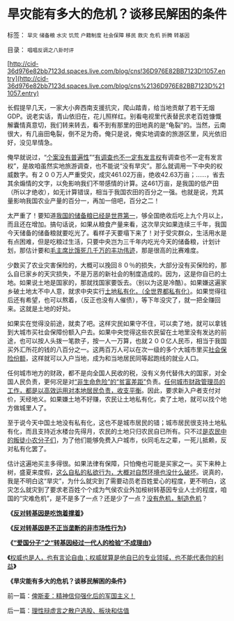 # 旱灾能有多大的危机？谈移民解困的条件

标签： `旱灾` `储备粮` `水灾` `饥荒` `户籍制度` `社会保障` `移民` `救灾` `危机` `折腾` `转基因` 

目录： `唱唱反调之八卦时评`

[http://cid-36d976e82bb7123d.spaces.live.com/blog/cns!36D976E82BB7123D!1057.entry](http://cid-36d976e82bb7123d.spaces.live.com/blog/cns%2136D976E82BB7123D%211057.entry)

长假提早几天，一家大小奔西南支援抗灾，爬山踏青，给当地贡献了若干无烟GDP。说老实话，青山依旧在，花儿照样红。别看电视里代表替民求老百姓慷慨解囊情真意切，我们转来转去，看不到有那里的田地真的是“龟裂”的。当然，云南很大，有几亩田龟裂，倒不足为奇。俺只是说，俺实地调查的旅游区里，风光依旧好，没见旱情急。

俺早就说过，“[个案没有普遍性](../../../2010/3/16/个案不具备历史实证意义.md)”“[有调查也不一定有发言权](../../../2009/4/4/期望，预期和选择性体验；有调查也没有发言权.md)有调查也不一定有发言权”，是故咱虽然实地旅游调查，也不能说“没有旱灾”。那么就调用一下中央的权威数字。有２００万人严重受灾，成灾461.02万亩，绝收42.63万亩；……，省去其余煽情的文字，以免影响我们不带感情的计算。这461万亩，是我国的低产田（所以才绝收），如无计算错误，相当于我国农田的百分之一强。也就是说，充其量影响我国农业产量的百分一，再加一倍吧，百分之二！

太严重了！要知道[我国的储备粮已经是世界第一](../../../2009/1/4/能源就是粮食之茅于轼理论解释了中国粮食怪现象.md)，够全国绝收后吃上九个月以上，而且还在增加。搞句话说，如果从粮食产量来看，这次旱灾如果连续三千年，我国今天储备的储备粮就要吃光了。看样子天要塌下来了！对于受灾群众，生活用水是有点困难，但是吃粮过生活，只要中央岂为三千年内吃光今天的储备粮，计划计划，那估计要和[毛主席比饿死几千万的丰功伟迹](../../../2009/8/2/英属孟加拉两次大饥荒和经济学家的良心.md)，那是很高的比赛难度。

少数买了农业灾害保险的，大概可以挽回８０％的损失，大部分没有买保险的，那么自已家乡的天灾损失，不是万恶的新社会的制度造成的。因为，这是你自已的土地。如果说土地是国家的，那就找国家要饭去。（别以为这是冷酷）。如果嫌这遍家乡破土地太不中人意，就求中央实行[土地私有化，（全世界都私有化）](../../../2009/7/18/私有化正确的名称是市场经济的去特权化.md)。如果觉得往后还有希望，也可以熬着，（反正也没有人催债），等下年没灾了，就一把全赚回来。这就是土地的好处。

如果实在觉得没前途，就卖了吧。这样灾民如果守不住，可以卖了地，就可以拿钱到大城市买社会保障份额入户去。如果中央觉得这些农民留在土地里没有发达的前途，也可以按人头拨一笔款子，按一人一万算，也就２００亿人民币，相当于我国买外汇所花的钱的八百分之一。这两百万人可以在次一级的多个大城市里买[社会保险份额](../../../2009/2/26/社会保障有三个原则一种义务.md)，这样就可以入户当地，成为和当地居民同等起跑线的就业人口。

任何城市地方的财政，都不是向全国人民收的税，没有义务代替伟大的国家，对全国人民负责，更何况是对[“非生命危险”的“贫富差距”](../../../2009/10/26/地区差别是户籍制度合理性的充分理由.md)负责。[任何城市财政管理员的工作，都是以高效运用对本地居民负责，收支平衡](../../../2009/9/1/为什么地方财政社会保障排外是理所当然的.md)。因此，要求新入户者支付对价，天经地义。如果嫌土地不好赚，农民让土地私有化，卖了土地，就可以找个地方做城里人了。

至于说今天中国土地没有私有化，这也不是城市居民的错；城市居民很支持土地私有化，而且支持近水楼台先得月，农民的土地只归农民自已所有。只不过[是农民中的叛徒小农分子们](../../../2010/2/1/老百姓不是邪恶的免疫体.md)，为了他们能够免费入户城市，伙同毛左之辈，一死儿抵赖，反对私有化罢了。

估计这遍地买主多得很。如果法律有保障，只怕俺也可能是买家之一。买下来种上树，盛夏来度假，[这么自私的私欲行为，大概对自然环境也没什么破坏](../../../2009/12/31/小农意识的“自然主义”是落后的共同根源.md)。说真的，我是不明白这“旱灾”，为什么就灾到了需要动员老百姓爱心的程度，更不明白，这灾怎么就灾到了要求老百姓个个成为气侯农业外加桉树转基因专业人士的程度，咱国的“灾难危机”，是不是多了一点？还是少了一点？[没有危机，制造危机](../../../2009/11/28/危机管理有成本边界，不值得“不惜一切代价避免危机”.md)？

**《**[**反对转基因是吃饱着撑着**](../../../2010/2/11/反对转基因是吃饱着撑着.md)**》**

**《**[**反对转基因是不正当垄断的非市场性行为**](../../../2010/2/12/反对转基因是不正当垄断的非市场性行为.md)**》**

**《[“爱国分子”之“转基因经过一代人的检验”不成理由](../../../2010/3/4/“爱国分子”之“转基因经过一代人的检验”不成理由.md)》**

**《**[权威也是人，也有言论自由；权威就算是他自已的专业领域，也不能代表你的利益](../../../2010/3/5/权威同样有胡说八道的平等权力.md)**》**

**《旱灾能有多大的危机？谈移民解困的条件》**

前一篇：[俾斯麦：精神信仰强化后的军国主义！](../../../2010/3/30/俾斯麦：精神信仰强化后的军国主义！.md)

后一篇：[理性辩虚言之散户选股、板块和估值](../../../2010/4/5/理性辩虚言之散户选股、板块和估值.md)